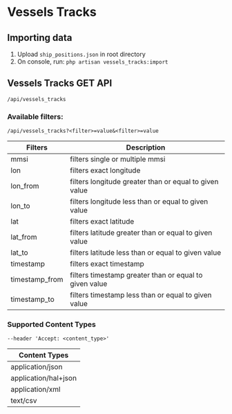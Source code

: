 # Vessels Tracks

## Importing data
1. Upload `ship_positions.json` in root directory
2. On console, run: `php artisan vessels_tracks:import`

## Vessels Tracks GET API 
`/api/vessels_tracks`

### Available filters:
`/api/vessels_tracks?<filter>=value&<filter>=value`

Filters | Description
--- | ---
mmsi | filters single or multiple mmsi
lon | filters exact longitude
lon_from | filters longitude greater than or equal to given value
lon_to | filters longitude less than or equal to given value
lat | filters exact latitude
lat_from | filters latitude greater than or equal to given value
lat_to | filters latitude less than or equal to given value
timestamp | filters exact timestamp
timestamp_from | filters timestamp greater than or equal to given value
timestamp_to | filters timestamp less than or equal to given value

### Supported Content Types
`--header 'Accept: <content_type>'`

Content Types |
--- |
application/json |
application/hal+json |
application/xml | 
text/csv |

